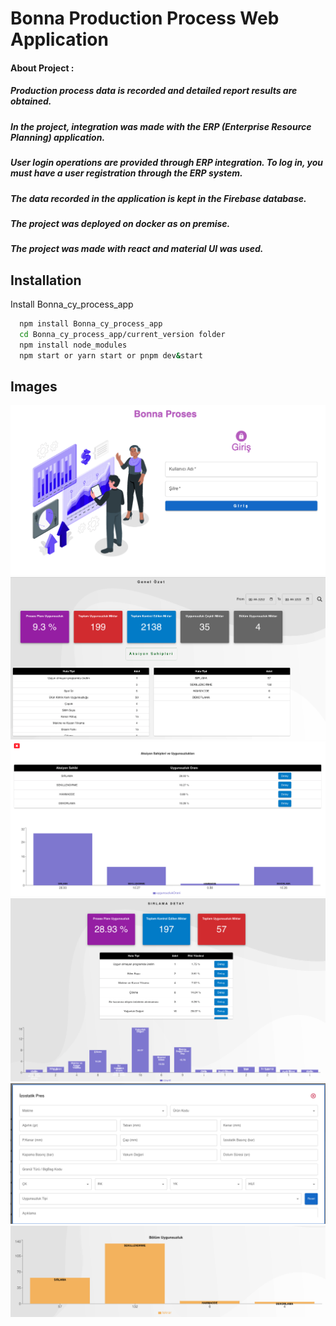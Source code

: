 # Bonna Production Process Web Application

#### About Project : 
##### Production process data is recorded and detailed report results are obtained.
##### In the project, integration was made with the ERP (Enterprise Resource Planning) application.
##### User login operations are provided through ERP integration. To log in, you must have a user registration through the ERP system.
##### The data recorded in the application is kept in the Firebase database.
##### The project was deployed on docker as on premise.
##### The project was made with react and material UI was used.

## Installation

Install Bonna_cy_process_app

```bash
  npm install Bonna_cy_process_app
  cd Bonna_cy_process_app/current_version folder
  npm install node_modules
  npm start or yarn start or pnpm dev&start
```

## Images

![](./pictures/loginPage.png)
![](./pictures/dashboardPage.png)
![](./pictures/aksiyonSahipleriModal.png)
![](./pictures/sirlamaDetayPage.png)
![](./pictures/dataEntyModal.png)
![](./pictures/uygunsulukGrafik.png)
